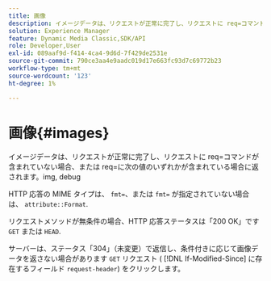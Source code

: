 ```yaml
---
title: 画像
description: イメージデータは、リクエストが正常に完了し、リクエストに req=コマンドが含まれていない場合、または req=に次の値のいずれかが含まれている場合、デバッグを返します。
solution: Experience Manager
feature: Dynamic Media Classic,SDK/API
role: Developer,User
exl-id: 089aaf9d-f414-4ca4-9d6d-7f429de2531e
source-git-commit: 790ce3aa4e9aadc019d17e663fc93d7c69772b23
workflow-type: tm+mt
source-wordcount: '123'
ht-degree: 1%

---
```


# 画像{#images}

イメージデータは、リクエストが正常に完了し、リクエストに req=コマンドが含まれていない場合、または req=に次の値のいずれかが含まれている場合に返されます。img, debug

HTTP 応答の MIME タイプは、 `fmt=`、または `fmt=` が指定されていない場合は、 `attribute::Format`.

リクエストメソッドが無条件の場合、HTTP 応答ステータスは「200 OK」です `GET` または `HEAD`.

サーバーは、ステータス「304」（未変更）で返信し、条件付きに応じて画像データを返さない場合があります `GET` リクエスト ( [!DNL If-Modified-Since] に存在するフィールド `request-header`) をクリックします。
